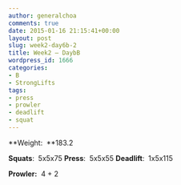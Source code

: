 ```yaml
---
author: generalchoa
comments: true
date: 2015-01-16 21:15:41+00:00
layout: post
slug: week2-day6b-2
title: Week2 – DaybB
wordpress_id: 1666
categories:
- B
- StrongLifts
tags:
- press
- prowler
- deadlift
- squat
---
```


**Weight:  **183.2

**Squats**:  5x5x75
**Press**:  5x5x55
**Deadlift**:  1x5x115

**Prowler:**  4 + 2
